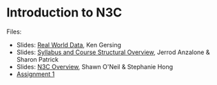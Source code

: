 Introduction to N3C
============

Files:
* Slides: [Real World Data](session-1-real-world-data.pdf), Ken Gersing
* Slides: [Syllabus and Course Structural Overview](session-1-syllabus-and-course-structural-overview.pdf), Jerrod Anzalone & Sharon Patrick
* Slides: [N3C Overview](session-1-n3c-and-platform-overview.pdf), Shawn O'Neil & Stephanie Hong
* [Assignment 1](session-1-assignment.pdf)
